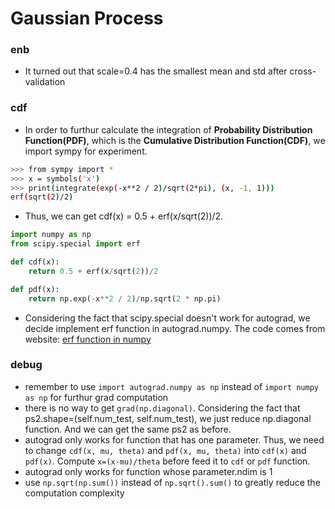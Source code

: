 # Gaussian Process

### enb

* It turned out that scale=0.4 has the smallest mean and std after cross-validation

### cdf

* In order to furthur calculate the integration of **Probability Distribution Function(PDF)**, which is the **Cumulative Distribution Function(CDF)**, we import sympy for experiment.

```bash
>>> from sympy import *
>>> x = symbols('x')
>>> print(integrate(exp(-x**2 / 2)/sqrt(2*pi), (x, -1, 1)))
erf(sqrt(2)/2)
```
* Thus, we can get cdf(x) = 0.5 + erf(x/sqrt(2))/2.

```python
import numpy as np
from scipy.special import erf

def cdf(x):
    return 0.5 + erf(x/sqrt(2))/2

def pdf(x):
    return np.exp(-x**2 / 2)/np.sqrt(2 * np.pi) 
```
* Considering the fact that scipy.special doesn't work for autograd, we decide implement erf function in autograd.numpy. The code comes from website: <a href="www.johndcook.com/blog/python_erf/" target="_blank">erf function in numpy</a>

### debug

* remember to use `import autograd.numpy as np` instead of `import numpy as np` for furthur grad computation 
* there is no way to get `grad(np.diagonal)`. Considering the fact that ps2.shape=(self.num_test, self.num_test), we just reduce np.diagonal function. And we can get the same ps2 as before.
* autograd only works for function that has one parameter. Thus, we need to change `cdf(x, mu, theta)` and `pdf(x, mu, theta)` into `cdf(x)` and `pdf(x)`. Compute `x=(x-mu)/theta` before feed it to `cdf` or `pdf` function.
* autograd only works for function whose parameter.ndim is 1
* use `np.sqrt(np.sum())` instead of `np.sqrt().sum()` to greatly reduce the computation complexity
